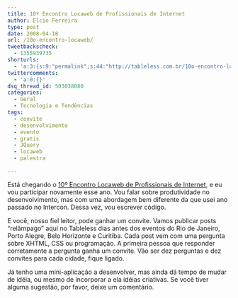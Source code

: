 ```yaml
---
title: 10º Encontro Locaweb de Profissionais de Internet
author: Elcio Ferreira
type: post
date: 2008-04-18
url: /10o-encontro-locaweb/
tweetbackscheck:
  - 1355939735
shorturls:
  - 'a:3:{s:9:"permalink";s:44:"http://tableless.com.br/10o-encontro-locaweb";s:7:"tinyurl";s:26:"http://tinyurl.com/4yu4wqc";s:4:"isgd";s:19:"http://is.gd/7KouFS";}'
twittercomments:
  - 'a:0:{}'
dsq_thread_id: 503038080
categories:
  - Geral
  - Tecnologia e Tendências
tags:
  - convite
  - desenvolvimento
  - evento
  - gratis
  - JQuery
  - locaweb
  - palestra

---
```

Está chegando o [10º Encontro Locaweb de Profissionais de Internet][1], e eu vou participar novamente esse ano. Vou falar sobre produtividade no desenvolvimento, mas com uma abordagem bem diferente da que usei ano passado no Intercon. Dessa vez, vou escrever código.

E você, nosso fiel leitor, pode ganhar um convite. <!--more-->Vamos publicar posts &#8220;relâmpago&#8221; aqui no Tableless dias antes dos eventos do Rio de Janeiro, Porto Alegre, Belo Horizonte e Curitiba. Cada post vem com uma pergunta sobre XHTML, CSS ou programação. A primeira pessoa que responder corretamente a pergunta ganha um convite. Vão ser dez perguntas e dez convites para cada cidade, fique ligado.

Já tenho uma mini-aplicação a desenvolver, mas ainda dá tempo de mudar de idéia, ou mesmo de incorporar a ela idéias criativas. Se você tiver alguma sugestão, por favor, deixe um comentário.

 [1]: https://www.locaweb.com.br/encontro/